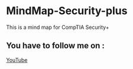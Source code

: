 # MindMap-Security-plus
This is a mind map for CompTIA Security+

## You have to follow me on :
[YouTube](https://www.youtube.com/@Shatha511)
